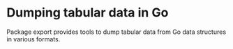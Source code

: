 Dumping tabular data in Go
==========================

Package export provides tools to dump tabular data from Go data
structures in various formats.

